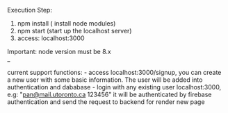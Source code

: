 Execution Step:
1. npm install ( install node modules)
2. npm start (start up the localhost server)
3. access: localhost:3000

Important: node version must be 8.x  
_

current support functions:
	- access localhost:3000/signup, you can create a new user with some basic information. The user will be added into authentication and dababase
	- login with any existing user localhost:3000, e.g: "pan@mail.utoronto.ca 123456" it will be authenticated by firebase authentication and send the request to backend for render new page
